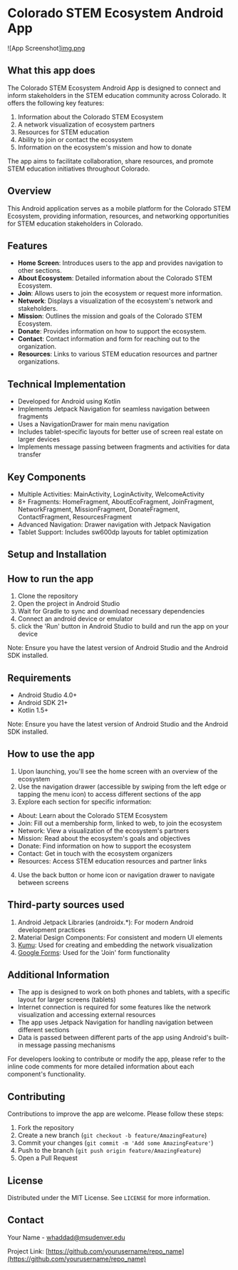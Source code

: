 # Colorado STEM Ecosystem Android App

![App Screenshot][img.png](img.png)

## What this app does

The Colorado STEM Ecosystem Android App is designed to connect and inform stakeholders in the STEM education community across Colorado. It offers the following key features:

1. Information about the Colorado STEM Ecosystem
2. A network visualization of ecosystem partners
3. Resources for STEM education
4. Ability to join or contact the ecosystem
5. Information on the ecosystem's mission and how to donate

The app aims to facilitate collaboration, share resources, and promote STEM education initiatives throughout Colorado.

## Overview

This Android application serves as a mobile platform for the Colorado STEM Ecosystem, providing information, resources, and networking opportunities for STEM education stakeholders in Colorado.

## Features

- **Home Screen**: Introduces users to the app and provides navigation to other sections.
- **About Ecosystem**: Detailed information about the Colorado STEM Ecosystem.
- **Join**: Allows users to join the ecosystem or request more information.
- **Network**: Displays a visualization of the ecosystem's network and stakeholders.
- **Mission**: Outlines the mission and goals of the Colorado STEM Ecosystem.
- **Donate**: Provides information on how to support the ecosystem.
- **Contact**: Contact information and form for reaching out to the organization.
- **Resources**: Links to various STEM education resources and partner organizations.

## Technical Implementation

- Developed for Android using Kotlin
- Implements Jetpack Navigation for seamless navigation between fragments
- Uses a NavigationDrawer for main menu navigation
- Includes tablet-specific layouts for better use of screen real estate on larger devices
- Implements message passing between fragments and activities for data transfer

## Key Components

- Multiple Activities: MainActivity, LoginActivity, WelcomeActivity
- 8+ Fragments: HomeFragment, AboutEcoFragment, JoinFragment, NetworkFragment, MissionFragment, DonateFragment, ContactFragment, ResourcesFragment
- Advanced Navigation: Drawer navigation with Jetpack Navigation
- Tablet Support: Includes sw600dp layouts for tablet optimization

## Setup and Installation
## How to run the app

1. Clone the repository
2. Open the project in Android Studio
3. Wait for Gradle to sync and download necessary dependencies
4. Connect an android device or emulator
3. click the 'Run' button in Android Studio to build and run the app on your device

Note: Ensure you have the latest version of Android Studio and the Android SDK installed.

## Requirements

- Android Studio 4.0+
- Android SDK 21+
- Kotlin 1.5+

Note: Ensure you have the latest version of Android Studio and the Android SDK installed.

## How to use the app

1. Upon launching, you'll see the home screen with an overview of the ecosystem
2. Use the navigation drawer (accessible by swiping from the left edge or tapping the menu icon) to access different sections of the app
3. Explore each section for specific information:
- About: Learn about the Colorado STEM Ecosystem
- Join: Fill out a membership form, linked to web, to join the ecosystem
- Network: View a visualization of the ecosystem's partners
- Mission: Read about the ecosystem's goals and objectives
- Donate: Find information on how to support the ecosystem
- Contact: Get in touch with the ecosystem organizers
- Resources: Access STEM education resources and partner links
4. Use the back button or home icon or navigation drawer to navigate between screens

## Third-party sources used

1. Android Jetpack Libraries (androidx.*): For modern Android development practices
2. Material Design Components: For consistent and modern UI elements
3. [Kumu](https://kumu.io/): Used for creating and embedding the network visualization
4. [Google Forms](https://www.google.com/forms/about/): Used for the 'Join' form functionality

## Additional Information

- The app is designed to work on both phones and tablets, with a specific layout for larger screens (tablets)
- Internet connection is required for some features like the network visualization and accessing external resources
- The app uses Jetpack Navigation for handling navigation between different sections
- Data is passed between different parts of the app using Android's built-in message passing mechanisms

For developers looking to contribute or modify the app, please refer to the inline code comments for more detailed information about each component's functionality.
## Contributing

Contributions to improve the app are welcome. Please follow these steps:

1. Fork the repository
2. Create a new branch (`git checkout -b feature/AmazingFeature`)
3. Commit your changes (`git commit -m 'Add some AmazingFeature'`)
4. Push to the branch (`git push origin feature/AmazingFeature`)
5. Open a Pull Request

## License

Distributed under the MIT License. See `LICENSE` for more information.

## Contact

Your Name - whaddad@msudenver.edu

Project Link: [https://github.com/yourusername/repo_name](https://github.com/yourusername/repo_name)